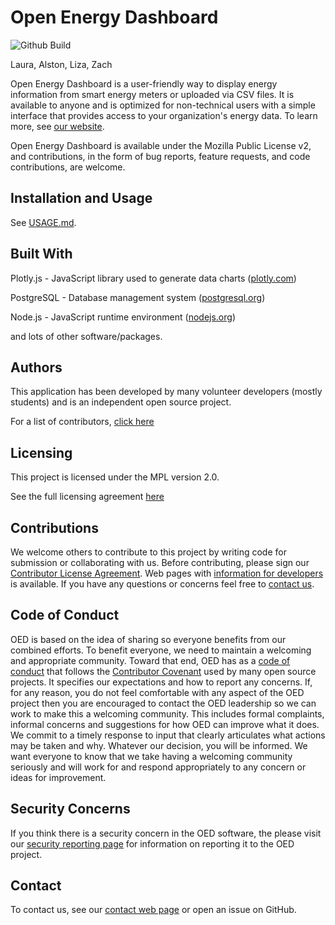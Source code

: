 # Open Energy Dashboard #

![Github Build](https://github.com/OpenEnergyDashboard/OED/workflows/Build/badge.svg)

Laura, Alston, Liza, Zach

Open Energy Dashboard is a user-friendly way to display energy information from smart energy meters or uploaded via CSV files. It is available to anyone and is optimized for non-technical users with a simple interface that provides access to your organization's energy data. To learn more, see [our website](https://openenergydashboard.org/).

Open Energy Dashboard is available under the Mozilla Public License v2, and contributions, in the form of bug reports, feature requests, and code contributions, are welcome.

## Installation and Usage ##

See [USAGE.md](USAGE.md).

## Built With ##

Plotly.js - JavaScript library used to generate data charts ([plotly.com](https://plotly.com/javascript/))

PostgreSQL - Database management system ([postgresql.org](https://www.postgresql.org))

Node.js - JavaScript runtime environment ([nodejs.org](https://nodejs.org/en/))

and lots of other software/packages.

## Authors ##

This application has been developed by many volunteer developers (mostly students) and is an independent open source project.

For a list of contributors, [click here](https://github.com/OpenEnergyDashboard/OED/graphs/contributors)

## Licensing ##

This project is licensed under the MPL version 2.0.

See the full licensing agreement [here](License.txt)

## Contributions ##

We welcome others to contribute to this project by writing code for submission or collaborating with us. Before contributing, please sign our [Contributor License Agreement](https://openenergydashboard.org/developer/cla/). Web pages with [information for developers](https://openenergydashboard.org/developer/developer/) is available. If you have any questions or concerns feel free to [contact us](https://OpenEnergyDashboard.org/contact/).

## Code of Conduct ##

OED is based on the idea of sharing so everyone benefits from our combined efforts. To benefit everyone, we need to maintain a welcoming and appropriate community. 
Toward that end, OED has as a [code of conduct](CODE_OF_CONDUCT.md) that follows the [Contributor Covenant](https://www.contributor-covenant.org/) used by many
open source projects. It specifies
our expectations and how to report any concerns. If, for any reason, you do not feel comfortable with any aspect of the OED project then you are encouraged to 
contact the OED leadership so we can work to make this a welcoming community. This includes formal complaints, informal concerns and suggestions for how OED can
improve what it does. We commit to a timely response to input that clearly articulates what actions may
be taken and why. Whatever our decision, you will be informed. We want everyone to know that we take having a welcoming community seriously and will work for and
respond appropriately to any concern or ideas for improvement.

## Security Concerns ##

If you think there is a security concern in the OED software, the please visit our [security reporting page](SECURITY.md) for information on reporting it to the OED project.

## Contact ##

To contact us, see our [contact web page](https://openenergydashboard.org/contact/) or open an issue on GitHub.
